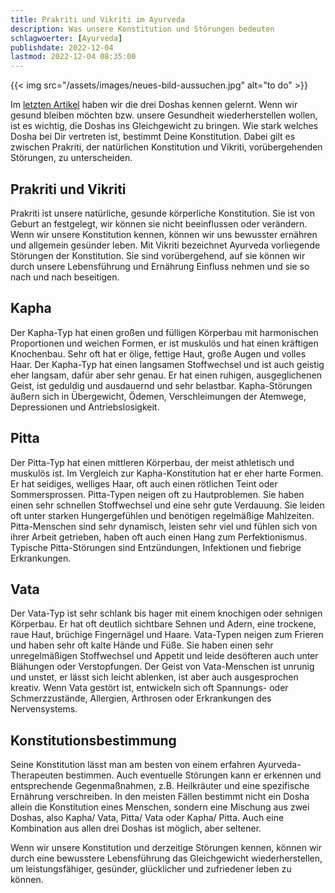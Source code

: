 ```yaml
---
title: Prakriti und Vikriti im Ayurveda
description: Was unsere Konstitution und Störungen bedeuten
schlagwoerter: [Ayurveda]
publishdate: 2022-12-04
lastmod: 2022-12-04 08:35:00
---
```


{{< img src="/assets/images/neues-bild-aussuchen.jpg" alt="to do" >}}

Im [letzten Artikel][1] haben wir die drei Doshas kennen gelernt. Wenn wir gesund bleiben möchten bzw. unsere Gesundheit wiederherstellen wollen, ist es wichtig, die Doshas ins Gleichgewicht zu bringen. Wie stark welches Dosha bei Dir vertreten ist, bestimmt Deine Konstitution. Dabei gilt es zwischen Prakriti, der natürlichen Konstitution und Vikriti, vorübergehenden Störungen, zu unterscheiden.


## Prakriti und Vikriti

Prakriti ist unsere natürliche, gesunde körperliche Konstitution. Sie ist von Geburt an festgelegt, wir können sie nicht beeinflussen oder verändern. Wenn wir unsere Konstitution kennen, können wir uns bewusster ernähren und allgemein gesünder leben. Mit Vikriti bezeichnet Ayurveda vorliegende Störungen der Konstitution. Sie sind vorübergehend, auf sie können wir durch unsere Lebensführung und Ernährung Einfluss nehmen und sie so nach und nach beseitigen. 


## Kapha

Der Kapha-Typ hat einen großen und fülligen Körperbau mit harmonischen Proportionen und weichen Formen, er ist muskulös und hat einen kräftigen Knochenbau. Sehr oft hat er ölige, fettige Haut, große Augen und volles Haar. Der Kapha-Typ hat einen langsamen Stoffwechsel und ist auch geistig eher langsam, dafür aber sehr genau. Er hat einen ruhigen, ausgeglichenen Geist, ist geduldig und ausdauernd und sehr belastbar. Kapha-Störungen äußern sich in Übergewicht, Ödemen, Verschleimungen der Atemwege, Depressionen und Antriebslosigkeit.

## Pitta

Der Pitta-Typ hat einen mittleren Körperbau, der meist athletisch und muskulös ist. Im Vergleich zur Kapha-Konstitution hat er eher harte Formen. Er hat seidiges, welliges Haar, oft auch einen rötlichen Teint oder Sommersprossen. Pitta-Typen neigen oft zu Hautproblemen. Sie haben einen sehr schnellen Stoffwechsel und eine sehr gute Verdauung. Sie leiden oft unter starken Hungergefühlen und benötigen regelmäßige Mahlzeiten. Pitta-Menschen sind sehr dynamisch, leisten sehr viel und fühlen sich von ihrer Arbeit getrieben, haben oft auch einen Hang zum Perfektionismus. Typische Pitta-Störungen sind Entzündungen, Infektionen und fiebrige Erkrankungen.

## Vata

Der Vata-Typ ist sehr schlank bis hager mit einem knochigen oder sehnigen Körperbau. Er hat oft deutlich sichtbare Sehnen und Adern, eine trockene, raue Haut, brüchige Fingernägel und Haare. Vata-Typen neigen zum Frieren und haben sehr oft kalte Hände und Füße. Sie haben einen sehr unregelmäßigen Stoffwechsel und Appetit und leide desöfteren auch unter Blähungen oder Verstopfungen. Der Geist von Vata-Menschen ist unrunig und unstet, er lässt sich leicht ablenken, ist aber auch ausgesprochen kreativ. Wenn Vata gestört ist, entwickeln sich oft Spannungs- oder Schmerzzustände, Allergien, Arthrosen oder Erkrankungen des Nervensystems.


## Konstitutionsbestimmung

Seine Konstitution lässt man am besten von einem erfahren Ayurveda-Therapeuten bestimmen. Auch eventuelle Störungen kann er erkennen und entsprechende Gegenmaßnahmen, z.B. Heilkräuter und eine spezifische Ernährung verschreiben. In den meisten Fällen bestimmt nicht ein Dosha allein die Konstitution eines Menschen, sondern eine Mischung aus zwei Doshas, also Kapha/ Vata, Pitta/ Vata oder Kapha/ Pitta. Auch eine Kombination aus allen drei Doshas ist möglich, aber seltener. 

Wenn wir unsere Konstitution und derzeitige Störungen kennen, können wir durch eine bewusstere Lebensführung das Gleichgewicht wiederherstellen, um leistungsfähiger, gesünder, glücklicher und zufriedener leben zu können.


[1]: /artikel/2022/die-3-doshas-im-ayurveda/
